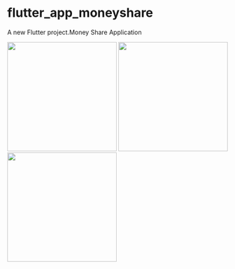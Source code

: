 # flutter_app_moneyshare

A new Flutter project.Money Share Application

<img src ="https://user-images.githubusercontent.com/69613455/141314069-b840c648-49ac-4381-babe-1708d24a6879.jpg" width = "250">

<img src ="https://user-images.githubusercontent.com/69613455/141313849-dab21938-be9c-4497-92e5-9b2a5fc7a832.jpg" width = "250">

<img src ="https://user-images.githubusercontent.com/69613455/141313831-125674e9-1ca1-460e-8e22-d0e9fba4f969.jpg" width = "250">


